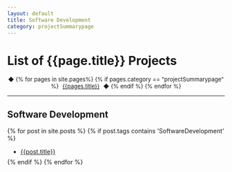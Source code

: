 ```yaml
---
layout: default
title: Software Development
category: projectSummarypage
---
```


# List of {{page.title}}  Projects

<div style="width: 100%;">
  <p align="center" >
    <font size="2.1em">              
    	&#9670;
      {% for pages in site.pages%}
        {% if pages.category == "projectSummarypage" %}
          <a href="{{pages.url}}" style="padding: 5px;">{{pages.title}}</a>          
          &#9670;          
        {% endif %}                
      {% endfor %}                
    </font>
  </p>
</div>

<hr>

## Software Development
{% for post in site.posts %}
{% if post.tags contains 'SoftwareDevelopment' %}
<ul style="margin:0.5em;">
  <li>
    <a href='{{post.url}}'>
      {{post.title}}
    </a>
  </li>
</ul>
{% endif %}
{% endfor %}